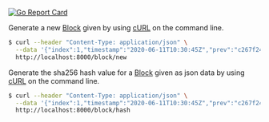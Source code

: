 [![Go Report Card](https://goreportcard.com/badge/github.com/peerbridge/peerbridge)](https://goreportcard.com/report/github.com/peerbridge/peerbridge)

Generate a new [Block](https://github.com/peerbridge/peerbridge/blob/master/pkg/block/block.go) 
given by using [cURL](https://curl.haxx.se/) on the command line.

```bash
$ curl --header "Content-Type: application/json" \
  --data '{"index":1,"timestamp":"2020-06-11T10:30:45Z","prev":"c267f24d15144548de1d0f6097a5e7e040614fa28259474511d6e7691508d75b"}' \
  http://localhost:8000/block/new
```

Generate the sha256 hash value for a [Block](https://github.com/peerbridge/peerbridge/blob/master/pkg/block/block.go) 
given as json data by using [cURL](https://curl.haxx.se/) on the command line.

```bash
$ curl --header "Content-Type: application/json" \
  --data '{"index":1,"timestamp":"2020-06-11T10:30:45Z","prev":"c267f24d15144548de1d0f6097a5e7e040614fa28259474511d6e7691508d75b"}' \
  http://localhost:8000/block/hash
```